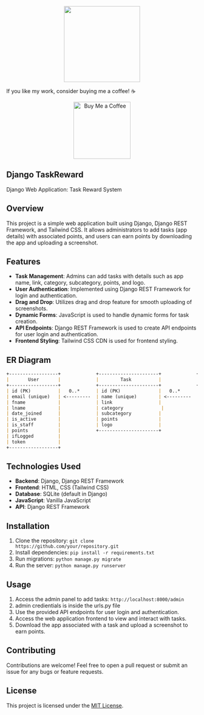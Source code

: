 <p align="center">
    <img width="200" src="https://github.com/Prome-theus/django-assignment/assets/80052733/e768091a-a844-48c4-8fc0-e5a9bc3bd83d">
</p>

If you like my work, consider buying me a coffee! ☕️
<div align="center">
<a href="https://www.buymeacoffee.com/bogusdeck" target="_blank">
    <img src="https://cdn.buymeacoffee.com/buttons/v2/default-yellow.png" alt="Buy Me a Coffee" width="150" />
</a>
</div>


## Django TaskReward

Django Web Application: Task Reward System

## Overview

This project is a simple web application built using Django, Django REST Framework, and Tailwind CSS. It allows administrators to add tasks (app details) with associated points, and users can earn points by downloading the app and uploading a screenshot.

## Features

- **Task Management**: Admins can add tasks with details such as app name, link, category, subcategory, points, and logo.
- **User Authentication**: Implemented using Django REST Framework for login and authentication.
- **Drag and Drop**: Utilizes drag and drop feature for smooth uploading of screenshots.
- **Dynamic Forms**: JavaScript is used to handle dynamic forms for task creation.
- **API Endpoints**: Django REST Framework is used to create API endpoints for user login and authentication.
- **Frontend Styling**: Tailwind CSS CDN is used for frontend styling.

## ER Diagram
```markdown
+------------------+             +----------------------+             +----------------------+
|       User       |             |        Task          |             |      user_task       |
+------------------+             +----------------------+             +----------------------+
| id (PK)          |   0..*      | id (PK)              |   0..*      | id (PK)              |
| email (unique)   | <---------  | name (unique)        | <---------  | user_id (FK)         |
| fname            |             | link                 |             | task_id (FK)         |
| lname            |             | category              |             +----------------------+
| date_joined      |             | subcategory          |             
| is_active        |             | points               |   
| is_staff         |             | logo                 |
| points           |             +----------------------+
| ifLogged         |              
| token            |              
+------------------+
```

## Technologies Used

- **Backend**: Django, Django REST Framework
- **Frontend**: HTML, CSS (Tailwind CSS)
- **Database**: SQLite (default in Django)
- **JavaScript**: Vanilla JavaScript
- **API**: Django REST Framework

## Installation

1. Clone the repository: `git clone https://github.com/your/repository.git`
2. Install dependencies: `pip install -r requirements.txt`
3. Run migrations: `python manage.py migrate`
4. Run the server: `python manage.py runserver`

## Usage

1. Access the admin panel to add tasks: `http://localhost:8000/admin`
2. admin credientials is inside the urls.py file 
3. Use the provided API endpoints for user login and authentication.
4. Access the web application frontend to view and interact with tasks.
5. Download the app associated with a task and upload a screenshot to earn points.

## Contributing

Contributions are welcome! Feel free to open a pull request or submit an issue for any bugs or feature requests.

## License

This project is licensed under the [MIT License](LICENSE).
